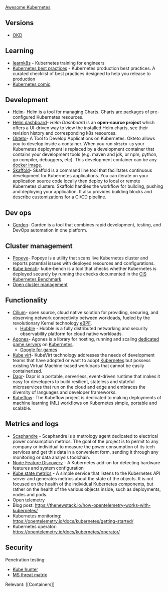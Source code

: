 [Awesome Kubernetes](https://github.com/rust-unofficial/awesome-rust)

## Versions
- [OKD](https://www.okd.io/)

## Learning
- [learnk8s](https://learnk8s.io/) - Kubernetes training for engineers
- [Kubernetes best practices](https://learnk8s.io/production-best-practices) - Kubernetes production best practices. A curated checklist of best practices designed to help you release to production
- [Kubernetes comic](https://cloud.google.com/kubernetes-engine/kubernetes-comic/)

## Development
- [Helm](https://github.com/helm/helm)- Helm is a tool for managing Charts. Charts are packages of pre-configured Kubernetes resources.
- [Helm dashboard](https://github.com/komodorio/helm-dashboard)- _Helm Dashboard_ is an **open-source project** which offers a UI-driven way to view the installed Helm charts, see their revision history and corresponding k8s resources.
- [Okteto](https://github.com/okteto/okteto)- A Tool to Develop Applications on Kubernetes. Okteto allows you to develop inside a container. When you run `okteto up` your Kubernetes deployment is replaced by a development container that contains your development tools (e.g. maven and jdk, or npm, python, go compiler, debuggers, etc). This development container can be any [docker image](https://okteto.com/docs/reference/development-environments/).
- [Skaffold](https://github.com/GoogleContainerTools/skaffold)- Skaffold is a command line tool that facilitates continuous development for Kubernetes applications. You can iterate on your application source code locally then deploy to local or remote Kubernetes clusters. Skaffold handles the workflow for building, pushing and deploying your application. It also provides building blocks and describe customizations for a CI/CD pipeline.

## Dev ops
- [Gerden](https://github.com/garden-io/garden)- Garden is a tool that combines rapid development, testing, and DevOps automation in one platform.

## Cluster management
- [Popeye](https://github.com/derailed/popeye)- Popeye is a utility that scans live Kubernetes cluster and reports potential issues with deployed resources and configurations.
- [Kube bench](https://github.com/aquasecurity/kube-bench)- kube-bench is a tool that checks whether Kubernetes is deployed securely by running the checks documented in the [CIS Kubernetes Benchmark](https://www.cisecurity.org/benchmark/kubernetes/).
- [Open cluster management](https://open-cluster-management.io/)

## Functionality
- [Cilium](https://github.com/cilium)- open source, cloud native solution for providing, securing, and observing network connectivity between workloads, fueled by the revolutionary Kernel technology [eBPF](https://ebpf.io/).
	- [Hubble](https://github.com/cilium/hubble) - Hubble is a fully distributed networking and security observability platform for cloud native workloads.
- [Agones](https://github.com/googleforgames/agones)- Agones is a library for hosting, running and scaling [dedicated game servers](https://en.wikipedia.org/wiki/Game_server#Dedicated_server) on [Kubernetes](https://kubernetes.io).
	- [Google for games](https://github.com/googleforgames)
- [Kube virt](https://kubevirt.io/)- KubeVirt technology addresses the needs of development teams that have adopted or want to adopt [Kubernetes](https://kubernetes.io/) but possess existing Virtual Machine-based workloads that cannot be easily containerized.
- [Dapr](https://github.com/dapr/dapr)- Dapr is a portable, serverless, event-driven runtime that makes it easy for developers to build resilient, stateless and stateful microservices that run on the cloud and edge and embraces the diversity of languages and developer frameworks.
- [Kubeflow](https://www.kubeflow.org/)- The Kubeflow project is dedicated to making deployments of machine learning (ML) workflows on Kubernetes simple, portable and scalable.

## Metrics and logs

- [Scaphandre](https://github.com/hubblo-org/scaphandre) - Scaphandre is a metrology agent dedicated to electrical power consumption metrics. The goal of the project is to permit to any company or individual to measure the power consumption of its tech services and get this data in a convenient form, sending it through any monitoring or data analysis toolchain.
- [Node Feature Discovery](https://github.com/kubernetes-sigs/node-feature-discovery) - A Kubernetes add-on for detecting hardware features and system configuration
- [Kube state metrics](https://github.com/kubernetes/kube-state-metrics) - A simple service that listens to the Kubernetes API server and generates metrics about the state of the objects. It is not focused on the health of the individual Kubernetes components, but rather on the health of the various objects inside, such as deployments, nodes and pods.
- Open telemetry
- Blog post: https://thenewstack.io/how-opentelemetry-works-with-kubernetes/
- Kubernetes monitoring: https://opentelemetry.io/docs/kubernetes/getting-started/
- Kubernetes operator: https://opentelemetry.io/docs/kubernetes/operator/

## Security
Penetration testing:
- [Kube hunter](https://github.com/aquasecurity/kube-hunter)
- [MS threat matrix](https://microsoft.github.io/Threat-Matrix-for-Kubernetes/)

Relevant: [[Containers]]